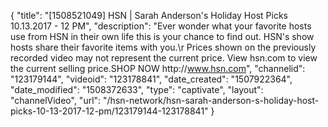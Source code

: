 {
    "title": "[1508521049] HSN | Sarah Anderson's Holiday Host Picks 10.13.2017 - 12 PM",
    "description": "Ever wonder what your favorite hosts use from HSN in their own life this is your chance to find out. HSN's show hosts share their favorite items with you.\r Prices shown on the previously recorded video may not represent the current price.  View hsn.com to view the current selling price.SHOP NOW http:\/\/www.hsn.com",
    "channelid": "123179144",
    "videoid": "123178841",
    "date_created": "1507922364",
    "date_modified": "1508372633",
    "type": "captivate",
    "layout": "channelVideo",
    "url": "\/hsn-network\/hsn-sarah-anderson-s-holiday-host-picks-10-13-2017-12-pm\/123179144-123178841"
}